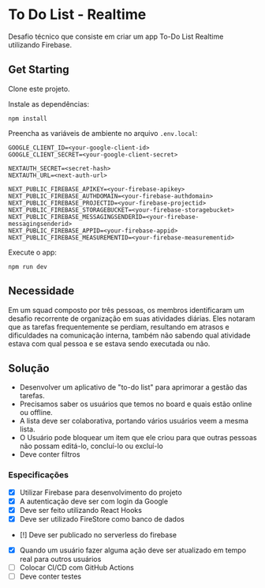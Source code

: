 # To Do List - Realtime

Desafio técnico que consiste em criar um app To-Do List Realtime utilizando Firebase.

## Get Starting

Clone este projeto.

Instale as dependências:

```console
npm install
```

Preencha as variáveis de ambiente no arquivo `.env.local`:

```
GOOGLE_CLIENT_ID=<your-google-client-id>
GOOGLE_CLIENT_SECRET=<your-google-client-secret>

NEXTAUTH_SECRET=<secret-hash>
NEXTAUTH_URL=<next-auth-url>

NEXT_PUBLIC_FIREBASE_APIKEY=<your-firebase-apikey>
NEXT_PUBLIC_FIREBASE_AUTHDOMAIN=<your-firebase-authdomain>
NEXT_PUBLIC_FIREBASE_PROJECTID=<your-firebase-projectid>
NEXT_PUBLIC_FIREBASE_STORAGEBUCKET=<your-firebase-storagebucket>
NEXT_PUBLIC_FIREBASE_MESSAGINGSENDERID=<your-firebase-messagingsenderid>
NEXT_PUBLIC_FIREBASE_APPID=<your-firebase-appid>
NEXT_PUBLIC_FIREBASE_MEASUREMENTID=<your-firebase-measurementid>
```

Execute o app:

```console
npm run dev
```

## Necessidade

Em um squad composto por três pessoas, os membros identificaram um desafio recorrente de organização em suas atividades diárias. Eles notaram que as tarefas frequentemente se perdiam, resultando em atrasos e dificuldades na comunicação interna, também não sabendo qual atividade estava com qual pessoa e se estava sendo executada ou não.

## Solução

- Desenvolver um aplicativo de "to-do list" para aprimorar a gestão das tarefas.
- Precisamos saber os usuários que temos no board e quais estão online ou offline.
- A lista deve ser colaborativa, portando vários usuários veem a mesma lista.
- O Usuário pode bloquear um item que ele criou para que outras pessoas não possam editá-lo, concluí-lo ou excluí-lo
- Deve conter filtros

### Especificações

- [x] Utilizar Firebase para desenvolvimento do projeto
- [x] A autenticação deve ser com login da Google
- [x] Deve ser feito utilizando React Hooks
- [x] Deve ser utilizado FireStore como banco de dados
- [!] Deve ser publicado no serverless do firebase
- [x] Quando um usuário fazer alguma ação deve ser atualizado em tempo real para outros usuários
- [ ] Colocar CI/CD com GitHub Actions
- [ ] Deve conter testes
